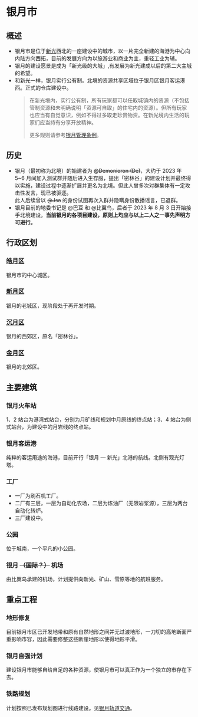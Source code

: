 # 银月市

## 概述

- 银月市是位于[新光](/docs/SurvivalIII/xinguang/xinguang.md)西北的一座建设中的城市，以一片完全新建的海港为中心向内陆方向西拓，目前的发展方向为以旅游业和商业为主，重轻工业为辅。
- 银月的建设愿景是成为「新光级的大城」,有发展为新光建成以后的第二大主城的希望。
- 和新光一样，银月实行公有制。北境的资源共享区域位于银月区银月客运港西。正式的仓库建设中。
  > 在新光境内，实行公有制，所有玩家都可以任取城镇内的资源（不包括管制资源和未明确说明「资源可自取」的住宅内的资源）。但所有玩家也应当有自觉意识，例如不得过多取走珍贵物资。在新光境内生活的玩家们应当持有分享开放精神。
  >
  > 更多规则请参考[银月管理条例](../administrative_regulations/silvermoon.md)。

## 历史

- 银月（最初称为北境）的始建者为 ~~@Demonioron (De)~~，大约于 2023 年 5~6 月间加入测试群并随后进入生存服，提出「密林谷」的建设计划并最终得以实施，建设过程中逐渐扩展并更名为北境。但此人曾多次对群集体有一定攻击性发言，现已被驱逐。  
  此人后续曾以 ~~@Jsa~~ 的身份试图再次入群并隐瞒身份散播谣言，已退群。
- 银月目前的地委书记是 @巴豆 和 @比翼鸟，后者于 2023 年 8 月 3 日开始接手北境建设。**当前银月的各项目建设，原则上均应与以上二人之一事先声明方可进行。**

## 行政区划

### [皓月区](haoyue_district.md)

银月市的中心城区。

### [新月区](xinyue_district.md)

银月的老城区，现阶段处于再开发时期。

### [沉月区](chenyue_district.md)

银月的西郊区，原名「密林谷」。

### [金月区](jinyue_district.md)

银月的北郊区。

## 主要建筑

### 银月火车站

1、2 站台为港湾式站台，分别为月矿线和规划中月原线的终点站；3、4 站台为侧式站台，为建设中的月岩线的终点站。

### 银月客运港

纯粹的客运用途的海港，目前开行「银月 — 新光」北港的航线。北侧有观光灯塔。

### 工厂

- 一厂为刷石机工厂。
- 二厂有三层，一层为自动化农场，二层为炼油厂（无限岩浆源），三层为两台自动化转炉。
- 三厂建设中。

### 公园

位于城南，一个平凡的小公园。

### 银月 ~~（国际？）~~ 机场

由比翼鸟承建的机场，计划提供向新光、矿山、雪原等地的航班服务。

## 重点工程

### 地形修复

目前银月市区已开发地带和原有自然地形之间并无过渡地形，一刀切的高地断面严重影响市容，因此需要修整这些断崖地形以使得地形平滑。

### 银月自强计划

建设银月市能够自给自足的各种资源，使银月市可以真正作为一个独立的市存在下去。

### 铁路规划

计划按照已发布规划图进行线路建设。见[银月轨道交通](../railway_transit/silvermoon.md)。
